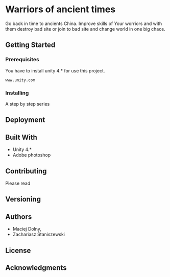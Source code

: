 # Warriors of ancient times

Go back in time to ancients China. Improve skills of Your worriors and with them destroy bad site or join to bad  site and change world in one big chaos.

## Getting Started



### Prerequisites

You have to install unity 4.* for use this project.

```
www.unity.com
```

### Installing

A step by step series 


## Deployment


## Built With

* Unity 4.*
* Adobe photoshop 

## Contributing

Please read 

## Versioning


## Authors

* Maciej Dolny,
* Zachariasz Staniszewski

## License



## Acknowledgments



